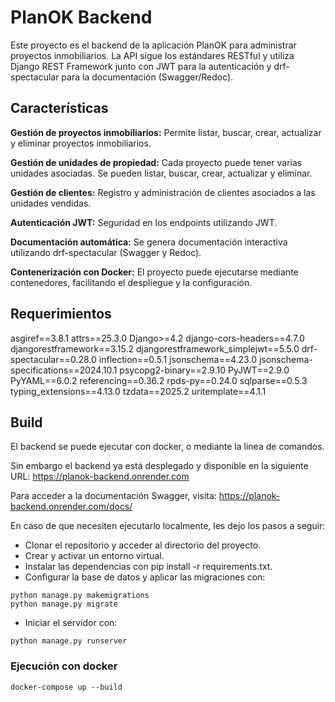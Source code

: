 # PlanOK Backend
Este proyecto es el backend de la aplicación PlanOK para administrar proyectos inmobiliarios. La API sigue los estándares RESTful y utiliza Django REST Framework junto con JWT para la autenticación y drf-spectacular para la documentación (Swagger/Redoc).

## Características
**Gestión de proyectos inmobiliarios:**
Permite listar, buscar, crear, actualizar y eliminar proyectos inmobiliarios.

**Gestión de unidades de propiedad:**
Cada proyecto puede tener varias unidades asociadas. Se pueden listar, buscar, crear, actualizar y eliminar.

**Gestión de clientes:**
Registro y administración de clientes asociados a las unidades vendidas.

**Autenticación JWT:**
Seguridad en los endpoints utilizando JWT.

**Documentación automática:**
Se genera documentación interactiva utilizando drf-spectacular (Swagger y Redoc).

**Contenerización con Docker:**
El proyecto puede ejecutarse mediante contenedores, facilitando el despliegue y la configuración.

## Requerimientos
asgiref==3.8.1
attrs==25.3.0
Django>=4.2
django-cors-headers==4.7.0
djangorestframework==3.15.2
djangorestframework_simplejwt==5.5.0
drf-spectacular==0.28.0
inflection==0.5.1
jsonschema==4.23.0
jsonschema-specifications==2024.10.1
psycopg2-binary==2.9.10
PyJWT==2.9.0
PyYAML==6.0.2
referencing==0.36.2
rpds-py==0.24.0
sqlparse==0.5.3
typing_extensions==4.13.0
tzdata==2025.2
uritemplate==4.1.1

## Build

El backend se puede ejecutar con docker, o mediante la linea de comandos.

Sin embargo el backend ya está desplegado y disponible en la siguiente URL: https://planok-backend.onrender.com

Para acceder a la documentación Swagger, visita: https://planok-backend.onrender.com/docs/

En caso de que necesiten ejecutarlo localmente, les dejo los pasos a seguir:

- Clonar el repositorio y acceder al directorio del proyecto.
- Crear y activar un entorno virtual.
- Instalar las dependencias con pip install -r requirements.txt.
- Configurar la base de datos y aplicar las migraciones con:
```
python manage.py makemigrations
python manage.py migrate
```
- Iniciar el servidor con:
```
python manage.py runserver
```

### Ejecución con docker

```
docker-compose up --build
```
